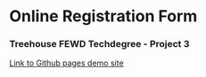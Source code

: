 # Online Registration Form

### Treehouse FEWD Techdegree - Project 3
[Link to Github pages demo site](https://mattpahuta.github.io/online-registration-form/)